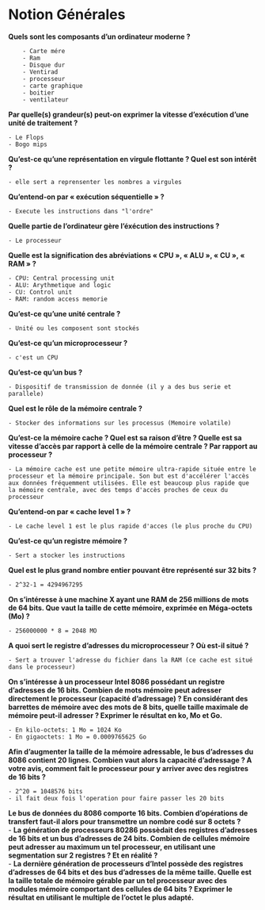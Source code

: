# Notion Générales

**Quels sont les composants d’un ordinateur moderne ?**  
```
    - Carte mére  
    - Ram  
    - Disque dur  
    - Ventirad  
    - processeur  
    - carte graphique  
    - boitier  
    - ventilateur  
```
**Par quelle(s) grandeur(s) peut-on exprimer la vitesse d’exécution d’une unité de traitement ?**  

    - Le Flops  
    - Bogo mips  

**Qu’est-ce qu’une représentation en virgule flottante ? Quel est son intérêt ?**  

    - elle sert a reprensenter les nombres a virgules  
**Qu’entend-on par « exécution séquentielle » ?**  

    - Execute les instructions dans "l'ordre"  
**Quelle partie de l’ordinateur gère l’éxécution des instructions ?**  

    - Le processeur  
**Quelle est la signification des abréviations « CPU », « ALU », « CU », « RAM » ?**  

    - CPU: Central processing unit  
    - ALU: Arythmetique and logic  
    - CU: Control unit  
    - RAM: random access memorie  
**Qu’est-ce qu’une unité centrale ?**  

    - Unité ou les composent sont stockés
**Qu’est-ce qu’un microprocesseur ?** 

    - c'est un CPU  
**Qu’est-ce qu’un bus ?**  

    - Dispositif de transmission de donnée (il y a des bus serie et parallele)  
**Quel est le rôle de la mémoire centrale ?**  

    - Stocker des informations sur les processus (Memoire volatile)  
**Qu’est-ce la mémoire cache ? Quel est sa raison d’être ? Quelle est sa vitesse d’accès par rapport à celle de la mémoire centrale ? Par rapport au processeur ?**  

    - La mémoire cache est une petite mémoire ultra-rapide située entre le processeur et la mémoire principale. Son but est d'accélérer l'accès aux données fréquemment utilisées. Elle est beaucoup plus rapide que la mémoire centrale, avec des temps d'accès proches de ceux du processeur  
**Qu’entend-on par « cache level 1 » ?**  

    - Le cache level 1 est le plus rapide d'acces (le plus proche du CPU)  
**Qu’est-ce qu’un registre mémoire ?**  

    - Sert a stocker les instructions  
**Quel est le plus grand nombre entier pouvant être représenté sur 32 bits ?** 

    - 2^32-1 = 4294967295  
**On s’intéresse à une machine X ayant une RAM de 256 millions de mots de 64 bits. Que vaut la taille de cette mémoire, exprimée en Méga-octets (Mo) ?**  

    - 256000000 * 8 = 2048 MO  
**A quoi sert le registre d’adresses du microprocesseur ? Où est-il situé ?**  
    
    - Sert a trouver l'adresse du fichier dans la RAM (ce cache est situé dans le processeur)
**On s’intéresse à un processeur Intel 8086 possédant un registre d’adresses de 16 bits. Combien de mots mémoire peut adresser directement le processeur (capacité d’adressage) ? En considérant des barrettes de mémoire avec des mots de 8 bits, quelle taille maximale de mémoire peut-il adresser ? Exprimer le résultat en ko, Mo et Go.**  

    - En kilo-octets: 1 Mo = 1024 Ko  
    - En gigaoctets: 1 Mo = 0.0009765625 Go  
**Afin d’augmenter la taille de la mémoire adressable, le bus d’adresses du 8086 contient 20 lignes. Combien vaut alors la capacité d’adressage ? A votre avis, comment fait le processeur pour y arriver avec des registres de 16 bits ?**  

    - 2^20 = 1048576 bits
    - il fait deux fois l'operation pour faire passer les 20 bits
**Le bus de données du 8086 comporte 16 bits. Combien d’opérations de transfert faut-il alors pour transmettre un nombre codé sur 8 octets ?**  
    - 
**La génération de processeurs 80286 possèdait des registres d’adresses de 16 bits et un bus d’adresses de 24 bits. Combien de cellules mémoire peut adresser au maximum un tel processeur, en utilisant une segmentation sur 2 registres ? Et en réalité ?**  
    - 
**La dernière génération de processeurs d’Intel possède des registres d’adresses de 64 bits et des bus d’adresses de la même taille. Quelle est la taille totale de mémoire gérable par un tel processeur avec des modules mémoire comportant des cellules de 64 bits ? Exprimer le résultat en utilisant le multiple de l’octet le plus adapté.**  

